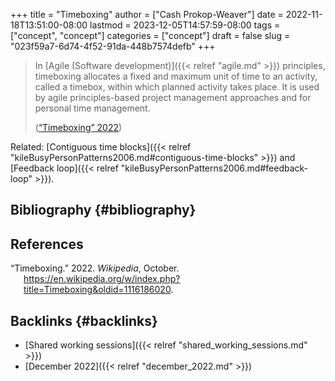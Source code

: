 +++
title = "Timeboxing"
author = ["Cash Prokop-Weaver"]
date = 2022-11-18T13:51:00-08:00
lastmod = 2023-12-05T14:57:59-08:00
tags = ["concept", "concept"]
categories = ["concept"]
draft = false
slug = "023f59a7-6d74-4f52-91da-448b7574defb"
+++

> In [Agile (Software development)]({{< relref "agile.md" >}}) principles, timeboxing allocates a fixed and maximum unit of time to an activity, called a timebox, within which planned activity takes place. It is used by agile principles-based project management approaches and for personal time management.
>
> (<a href="#citeproc_bib_item_1">“Timeboxing” 2022</a>)

Related: [Contiguous time blocks]({{< relref "kileBusyPersonPatterns2006.md#contiguous-time-blocks" >}}) and [Feedback loop]({{< relref "kileBusyPersonPatterns2006.md#feedback-loop" >}}).


## Bibliography {#bibliography}

## References

<style>.csl-entry{text-indent: -1.5em; margin-left: 1.5em;}</style><div class="csl-bib-body">
  <div class="csl-entry"><a id="citeproc_bib_item_1"></a>“Timeboxing.” 2022. <i>Wikipedia</i>, October. <a href="https://en.wikipedia.org/w/index.php?title=Timeboxing&oldid=1116186020">https://en.wikipedia.org/w/index.php?title=Timeboxing&#38;oldid=1116186020</a>.</div>
</div>


## Backlinks {#backlinks}

-   [Shared working sessions]({{< relref "shared_working_sessions.md" >}})
-   [December 2022]({{< relref "december_2022.md" >}})
